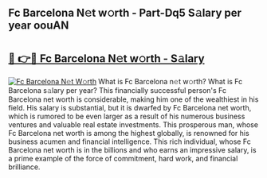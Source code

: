 ## Fc Barcelona N𝚎t w𝚘rth - Part-Dq5 S𝚊lary per year oouAN

# <h2><a href="http://gc44ky5.nevu.top/?p=Fc+Barcelona">🔗 👉🔴 Fc Barcelona N𝚎t w𝚘rth - S𝚊lary</a></h2>

[![Fc Barcelona N𝚎t W𝚘rth](https://i.imgur.com/Oavwk0R.jpeg)](http://gc44ky5.nevu.top/?p=Fc+Barcelona)
What is Fc Barcelona n𝚎t w𝚘rth? What is Fc Barcelona s𝚊lary per year?
This financially successful person's Fc Barcelona net worth is considerable, making him one of the wealthiest in his field. His salary is substantial, but it is dwarfed by Fc Barcelona net worth, which is rumored to be even larger as a result of his numerous business ventures and valuable real estate investments. This prosperous man, whose Fc Barcelona net worth is among the highest globally, is renowned for his business acumen and financial intelligence. This rich individual, whose Fc Barcelona net worth is in the billions and who earns an impressive salary, is a prime example of the force of commitment, hard work, and financial brilliance.
